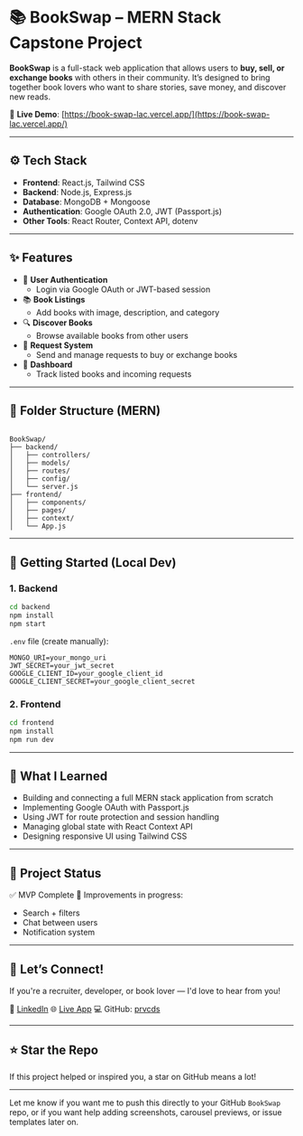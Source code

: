 # 📚 BookSwap – MERN Stack Capstone Project

**BookSwap** is a full-stack web application that allows users to **buy, sell, or exchange books** with others in their community. It’s designed to bring together book lovers who want to share stories, save money, and discover new reads.

🔗 **Live Demo**: [https://book-swap-lac.vercel.app/](https://book-swap-lac.vercel.app/)

---

## ⚙️ Tech Stack

- **Frontend**: React.js, Tailwind CSS  
- **Backend**: Node.js, Express.js  
- **Database**: MongoDB + Mongoose  
- **Authentication**: Google OAuth 2.0, JWT (Passport.js)  
- **Other Tools**: React Router, Context API, dotenv

---

## ✨ Features

- 🔐 **User Authentication**
  - Login via Google OAuth or JWT-based session
- 📚 **Book Listings**
  - Add books with image, description, and category
- 🔍 **Discover Books**
  - Browse available books from other users
- 🔄 **Request System**
  - Send and manage requests to buy or exchange books
- 🧾 **Dashboard**
  - Track listed books and incoming requests

---

## 📁 Folder Structure (MERN)

```

BookSwap/
├── backend/
│   ├── controllers/
│   ├── models/
│   ├── routes/
│   ├── config/
│   └── server.js
├── frontend/
│   ├── components/
│   ├── pages/
│   ├── context/
│   └── App.js

````

---

## 🚀 Getting Started (Local Dev)

### 1. Backend

```bash
cd backend
npm install
npm start
````

`.env` file (create manually):

```
MONGO_URI=your_mongo_uri
JWT_SECRET=your_jwt_secret
GOOGLE_CLIENT_ID=your_google_client_id
GOOGLE_CLIENT_SECRET=your_google_client_secret
```

### 2. Frontend

```bash
cd frontend
npm install
npm run dev
```

---

## 🧠 What I Learned

* Building and connecting a full MERN stack application from scratch
* Implementing Google OAuth with Passport.js
* Using JWT for route protection and session handling
* Managing global state with React Context API
* Designing responsive UI using Tailwind CSS

---

## 📌 Project Status

✅ MVP Complete
🚧 Improvements in progress:

* Search + filters
* Chat between users
* Notification system

---

## 🤝 Let’s Connect!

If you're a recruiter, developer, or book lover — I'd love to hear from you!

📨 [LinkedIn](www.linkedin.com/in/parvjhanwar)
🌐 [Live App](https://book-swap-lac.vercel.app/)
💻 GitHub: [prvcds](https://github.com/prvcds)

---

## ⭐️ Star the Repo

If this project helped or inspired you, a star on GitHub means a lot!

---

Let me know if you want me to push this directly to your GitHub `BookSwap` repo, or if you want help adding screenshots, carousel previews, or issue templates later on.

